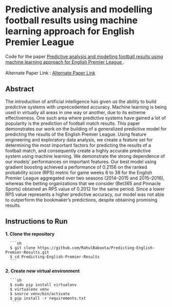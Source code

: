 # Predictive analysis and modelling football results using machine learning approach for English Premier League

Code for the paper <a href = "https://www.sciencedirect.com/science/article/pii/S0169207018300116"> Predictive analysis and modelling football results using machine learning approach for English Premier League </a>.
<br>
<br>
Alternate Paper Link : <a href = "https://drive.google.com/open?id=1oX0j4os_6Yepj1ZwMgl9pm3X7Ml6COq9"> Alternate Paper Link </a>

## Abstract

The introduction of artificial intelligence has given us the ability to build predictive systems with unprecedented accuracy. Machine learning is being used in virtually all areas in one way or another, due to its extreme effectiveness. One such area where predictive systems have gained a lot of popularity is the prediction of football match results. This paper demonstrates our work on the building of a generalized predictive model for predicting the results of the English Premier League. Using feature engineering and exploratory data analysis, we create a feature set for determining the most important factors for predicting the results of a football match, and consequently create a highly accurate predictive system using machine learning. We demonstrate the strong dependence of our models’ performances on important features. Our best model using gradient boosting achieved a performance of 0.2156 on the ranked probability score (RPS) metric for game weeks 6 to 38 for the English Premier League aggregated over two seasons (2014–2015 and 2015–2016), whereas the betting organizations that we consider (Bet365 and Pinnacle Sports) obtained an RPS value of 0.2012 for the same period. Since a lower RPS value represents a higher predictive accuracy, our model was not able to outperform the bookmaker’s predictions, despite obtaining promising results.

## Instructions to Run

**1. Clone the repository**

      ```sh
      $ git clone https://github.com/RahulBaboota/Predicting-English-Premier-Results.git
      $ cd Predicting-English-Premier-Results
      ```
**2. Create new virtual environment**

      ```sh
      $ sudo pip install virtualenv
      $ virtualenv venv
      $ source venv/bin/activate
      $ pip install -r requirements.txt
       ```
